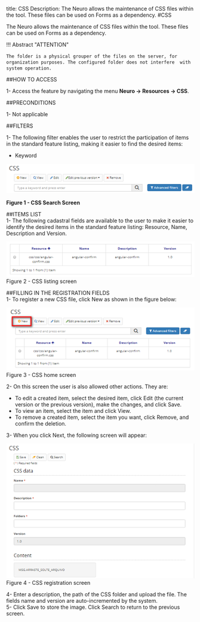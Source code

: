 title: CSS
Description: The Neuro allows the maintenance of CSS files within the tool. These files can be used on Forms as a dependency.
#CSS

The Neuro allows the maintenance of CSS files within the tool. These files can be used on Forms as a dependency.  

!!! Abstract "ATTENTION"

    The folder is a physical grouper of the files on the server, for organization purposes. The configured folder does not interfere  with system operation.

##HOW TO ACCESS  

1-  Access the feature by navigating the menu **Neuro → Resources → CSS**.  

##PRECONDITIONS  

1-  Not applicable

##FILTERS  

1-  The following filter enables the user to restrict the participation of items
    in the standard feature listing, making it easier to find the desired items:  

 - Keyword   

![Screenshot](images/CSS-Filters.png)  

**Figure 1 - CSS Search Screen**  

##ITEMS LIST  
1- The following cadastral fields are available to the user to make it easier to identify the desired items in the standard feature listing: Resource, Name, Description and Version.    

![Screenshot](images/CSS-Item-List.png)   
Figure 2 - CSS listing screen  

##FILLING IN THE REGISTRATION FIELDS  
1- To register a new CSS file, click New as shown in the figure below:  

![Screenshot](images/CSS-Filling.png)  
Figure 3 - CSS home screen  

2- On this screen the user is also allowed other actions. They are:  
 - To edit a created item, select the desired item, click Edit (the current version or the previous version), make the changes, and click Save.  
 - To view an item, select the item and click View.  
 - To remove a created item, select the item you want, click Remove, and confirm the deletion.  

 3- When you click Next, the following screen will appear:  
 
![Screenshot](images/CSS-registration.png)   
Figure 4 - CSS registration screen  

4- Enter a description, the path of the CSS folder and upload the file. The fields name and version are auto-incremented by the system.  
5- Click Save to store the image. Click Search to return to the previous screen.  




